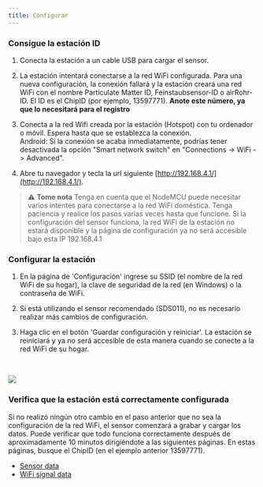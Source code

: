 ```yaml
---
title: Configurar
---
```

### Consigue la estación ID
1. Conecta la estación a un cable USB para cargar el sensor.

2. La estación intentará conectarse a la red WiFi configurada. Para una nueva configuración, la conexión fallará y la estación creará una red WiFi con el nombre Particulate Matter ID, Feinstaubsensor-ID o airRohr-ID. El ID es el ChipID (por ejemplo, 13597771). **Anote este número, ya que lo necesitará para el registro**

3. Conecta a la red Wifi creada por la estación (Hotspot) con tu ordenador o móvil. Espera hasta que se establezca la conexión. <br>Android: Si la conexión se acaba inmediatamente, podrías tener desactivada la opción "Smart network switch" en "Connections -> WiFi -> Advanced".

4. Abre tu navegador y tecla la url siguiente [http://192.168.4.1/](http://192.168.4.1/).

> ⚠️ **Tome nota**  Tenga en cuenta que el NodeMCU puede necesitar varios intentes para conectarse a la red WiFi doméstica. Tenga paciencia y realice los pasos varias veces hasta que funcione. Si la configuración del sensor funciona, la red WiFi de la estación no estará disponible y la página de configuración ya no será accesible bajo esta IP 192.168.4.1

### Configurar la estación
1. En la página de 'Configuración' ingrese su SSID (el nombre de la red WiFi de su hogar), la clave de seguridad de la red (en Windows) o la contraseña de WiFi.

2. Si está utilizando el sensor recomendado (SDS011), no es necesario realizar más cambios de configuración.

3. Haga clic en el botón 'Guardar configuración y reiniciar'. La estación se reiniciará y ya no será accesible de esta manera cuando se conecte a la red WiFi de su hogar.

<br>

![](../docs/airrohr_config_initial.jpg)
<br>

### Verifica que la estación está correctamente configurada
Si no realizó ningún otro cambio en el paso anterior que no sea la configuración de la red WiFi, el sensor comenzará a grabar y cargar los datos. Puede verificar que todo funciona correctamente después de aproximadamente 10 minutos dirigiéndote a las siguientes páginas. En estas páginas, busque el ChipID (en el ejemplo anterior 13597771).

 * [Sensor data](https://www.madavi.de/sensor/graph.php)
 * [WiFi signal data](https://www.madavi.de/sensor/signal.php)
